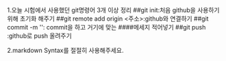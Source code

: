 1.오늘 시험에서 사용했던 git명령어 3개 이상 정리
##git init:처음 github을 사용하기 위해 초기화 해주기
##git remote add origin <주소>:github와 연결하기
##git commit -m '': commit을 하고 거기에 맞는 ####메세지 적어넣기
##git push :github로 push 올려주기

2.markdown Syntax를 절절히 사용해주세요.
